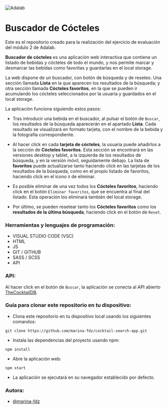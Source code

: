 ![Adalab](https://beta.adalab.es/resources/images/adalab-logo-155x61-bg-white.png)

# Buscador de Cócteles

Este es el repositorio creado para la realización del ejercicio de evaluación del módulo 2 de Adalab.

**Buscador de cócteles** es una aplicación web interactiva que contiene un listado de bebidas y cócteles de todo el mundo, y nos permite marcar y desmarcar las bebidas como favoritas y guardarlas en el local storage.

La web dispone de un buscador, con botón de búsqueda y de reseteo. Una sección llamada **Lista** en la que aparecen los resultados de la búsqueda; y otra sección llamada **Cócteles favoritos**, en la que se pueden ir acumulando los cócteles seleccionados por la usuaria y guardados en el local storage.

La aplicación funciona siguiendo estos pasos:

- Tras introducir una bebida en el buscador, al pulsar el botón de `Buscar`, los resultados de la búsqueda aparecerán en el apartado **Lista**. Cada resultado se visualizará en formato tarjeta, con el nombre de la bebida y la fotografía correspondiente.

- Al hacer click en cada **tarjeta de cócteles**, la usuaria puede añadirlos a la sección de **Cócteles favoritos**. Esta sección se encontrará en las versiones desktop y tablet, a la izquierda de los resultados de búsqueda, y en la versión móvil, seguidamente debajo. La lista de **favoritos** puede actualizarse tanto haciendo click en las tarjetas de los resultados de la búsqueda, como en el propio listado de favoritos, haciendo click en el icono `X` de eliminar.

- Es posible eliminar de una vez todos los **Cócteles favoritos**, haciendo click en el botón `Eliminar favoritos`, que se encuentra al final del listado. Esta operación los eliminará también del local storage.

- Por último, se pueden resetear tanto los **Cócteles favoritos** como los **resultados de la última búsqueda**, haciendo click en el botón de `Reset`.




### Herramientas y lenguajes de programación:

- VISUAL STUDIO CODE (VSC) 
- HTML 
- JS 
- GIT / GITHUB 
- SASS / SCSS 
- API 




### API:

Al hacer click en el botón de `Buscar`, la aplicación se conecta al API abierto [TheCocktailDB](https://www.thecocktaildb.com/api.php).




### Guía para clonar este repositorio en tu dispositivo:


- Clona este repositorio en tu dispositivo local usando los siguientes comandos:

```
git clone https://github.com/marina-fdz/cocktail-search-app.git
```

- Instala las dependencias del proyecto usando npm:

```
npm install
```

- Abre la aplicación web:

```
npm start
```

- La aplicación se ejecutará en su navegador establecido por defecto.




### Autora:

- [@marina-fdz](https://www.github.com/marina-fdz)
